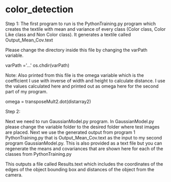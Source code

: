 # color_detection



Step 1: 
The first program to run is the PythonTraining.py program which creates the textile with mean and variance of every class (Color class, Color Like class and Non Color class). It generates a textile called Output_Mean_Cov.text

Please change the directory inside this file by changing the varPath variable.

varPath ='...'
os.chdir(varPath)

Note: Also printed from this file is the omega variable which is the coefficient I use with inverse of width and height to calculate distance. I use the values calculated here and printed out as omega here for the second part of my program.

omega = transposeMult2.dot(distarray2)

Step 2: 

Next we need to run GaussianModel.py program. In GaussianModel.py please change the variable folder to the desired folder where test images are placed. Next we use the generated output from program 1 PythonTraining.py that is Output_Mean_Cov.text as the input to my second program GaussianModel.py. This is also provided as a text file but you can regenerate the means and covariances that are shown here for each of the classes from PythonTraining.py

This outputs a file called Results.text which includes the coordinates of the edges of the object bounding box and distances of the object from the camera.
